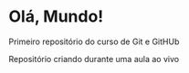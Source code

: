 # Olá, Mundo!
 Primeiro repositório do curso de Git e GitHUb

Repositório criando durante uma aula ao vivo